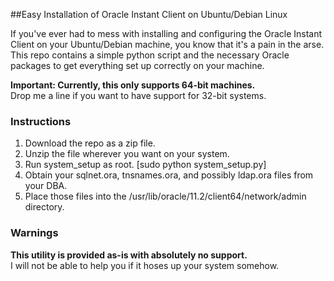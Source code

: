 ##Easy Installation of Oracle Instant Client on Ubuntu/Debian Linux

If you've ever had to mess with installing and configuring the Oracle Instant Client on your Ubuntu/Debian machine,
you know that it's a pain in the arse.  This repo contains a simple python script and the necessary Oracle packages 
to get everything set up correctly on your machine.

__Important: Currently, this only supports 64-bit machines.__  
Drop me a line if you want to have support for 32-bit systems.

### Instructions
1. Download the repo as a zip file.
2. Unzip the file wherever you want on your system.
3. Run system_setup as root. [sudo python system_setup.py]
4. Obtain your sqlnet.ora, tnsnames.ora, and possibly ldap.ora files from your DBA.
5. Place those files into the /usr/lib/oracle/11.2/client64/network/admin directory.

### Warnings
__This utility is provided as-is with absolutely no support.__  
I will not be able to help you if it hoses up your system somehow.
